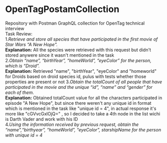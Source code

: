 # OpenTagPostamCollection
Repository with Postman GraphQL collection for OpenTag technical interview
<br>
Task Review:
<br>
1.<i>Retrieve and store all species that have participated in the first movie of
Star Wars “A New Hope".</i>
<br>
<b>Explanation:</b> All the species were retrieved with this request but didn't stored anywere since it wasn't mentioned in the task
<br>
2.<i>Obtain “name”, “birthYear”, “homeWorld”, “eyeColor” for the person, which is “Droid”.</i>
<br>
<b>Explanation:</b> Retrieved "name", "birthYear", "eyeColor" and "homeworld" for Droids based on droid species id, pulus with tests whether those properties are present or not
3.<i>Obtain the totalCount of all people that have participated in the movie and the unique “id”, “name” and “gender” for each of them.</i>
<br>
<b>Explanation:</b> Obtained totalCount value for all the characters participated in episode "A New Hope", but since there weren't any unique id in format which is mentioned in the task like "unique id = 4", in actual response it's more like "cGVvcGxlOjQ=" , so I decided to take a 4th node in the list wichi is Darth Vader and work with his ID
<br>
4.<i>Using the information received by previous request, obtain the “name”,“birthyear”, “homeWorld”, “eyeColor”, starshipName for the person with unique id = 4 </i>

